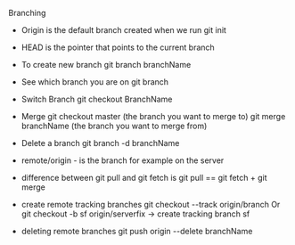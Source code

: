 Branching

- Origin is the default branch created when we run git init

- HEAD is the pointer that points to the current branch

- To create new branch
  git branch branchName
  
- See which branch you are on
  git branch
  
- Switch Branch
  git checkout BranchName 
  
- Merge
  git checkout master (the branch you want to merge to)
  git merge branchName (the branch you want to merge from)
  
- Delete a branch
  git branch -d branchName
  
- remote/origin - is the branch for example on the server

- difference between git pull and git fetch is
  git pull == git fetch + git merge
  
- create remote tracking branches 
  git checkout --track origin/branch
  Or
  git checkout -b sf origin/serverfix -> create tracking branch sf
  
- deleting remote branches
  git push origin --delete branchName
 
